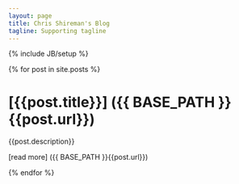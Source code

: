 ```yaml
---
layout: page
title: Chris Shireman's Blog
tagline: Supporting tagline
---
```

{% include JB/setup %}

{% for post in site.posts %}
# [{{post.title}}] ({{ BASE_PATH }}{{post.url}})

{{post.description}} 

[read more] ({{ BASE_PATH }}{{post.url}})

{% endfor %}



